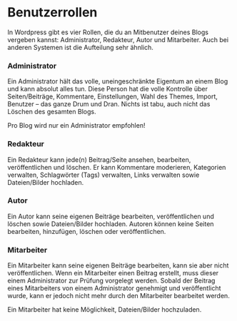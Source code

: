 # Benutzerrollen
In Wordpress gibt es vier Rollen, die du an Mitbenutzer deines Blogs vergeben kannst: Administrator, Redakteur, Autor und Mitarbeiter. Auch bei anderen Systemen ist die Aufteilung sehr ähnlich.

### Administrator
Ein Administrator hält das volle, uneingeschränkte Eigentum an einem Blog und kann absolut alles tun. Diese Person hat die volle Kontrolle über Seiten/Beiträge, Kommentare, Einstellungen, Wahl des Themes, Import, Benutzer – das ganze Drum und Dran. Nichts ist tabu, auch nicht das Löschen des gesamten Blogs.

Pro Blog wird nur ein Administrator empfohlen!

### Redakteur
Ein Redakteur kann jede(n) Beitrag/Seite ansehen, bearbeiten, veröffentlichen und löschen. Er kann Kommentare moderieren, Kategorien verwalten, Schlagwörter (Tags) verwalten, Links verwalten sowie Dateien/Bilder hochladen.

### Autor
Ein Autor kann seine eigenen Beiträge bearbeiten, veröffentlichen und löschen sowie Dateien/Bilder hochladen. Autoren können keine Seiten bearbeiten, hinzufügen, löschen oder veröffentlichen.

### Mitarbeiter
Ein Mitarbeiter kann seine eigenen Beiträge bearbeiten, kann sie aber nicht veröffentlichen. Wenn ein Mitarbeiter einen Beitrag erstellt, muss dieser einem Administrator zur Prüfung vorgelegt werden. Sobald der Beitrag eines Mitarbeiters von einem Administrator genehmigt und veröffentlicht wurde, kann er jedoch nicht mehr durch den Mitarbeiter bearbeitet werden.

Ein Mitarbeiter hat keine Möglichkeit, Dateien/Bilder hochzuladen.
